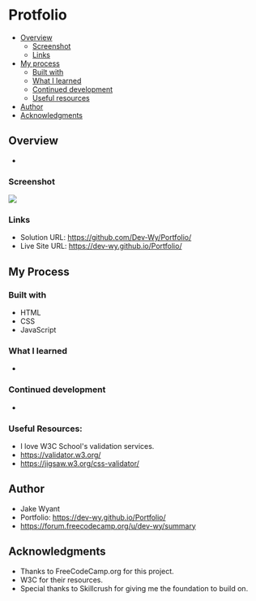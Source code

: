 # Protfolio

- [Overview](#overview)
  - [Screenshot](#screenshot)
  - [Links](#links)
- [My process](#my-process)
  - [Built with](#built-with)
  - [What I learned](#what-i-learned)
  - [Continued development](#continued-development)
  - [Useful resources](#useful-resources)
- [Author](#author)
- [Acknowledgments](#acknowledgments)

## Overview
- 

### Screenshot
![](img/screenshot.png)

### Links
- Solution URL:
 https://github.com/Dev-Wy/Portfolio/
- Live Site URL:
 https://dev-wy.github.io/Portfolio/

## My Process
### Built with
- HTML
- CSS
- JavaScript

### What I learned
-  

### Continued development
- 

### Useful Resources: 
- I love W3C School's validation services. 
- https://validator.w3.org/   
- https://jigsaw.w3.org/css-validator/

## Author
- Jake Wyant
- Portfolio: https://dev-wy.github.io/Portfolio/
- https://forum.freecodecamp.org/u/dev-wy/summary

## Acknowledgments
- Thanks to FreeCodeCamp.org for this project.
- W3C for their resources. 
- Special thanks to Skillcrush for giving me the foundation to build on.
